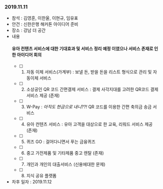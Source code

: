 ### 2019.11.11
- 참석 : 김영훈, 이한울, 이현규, 임유표
- 안건 : 신한은행 해커톤 아이디어 준비
- 장소 : 강남 더 공간
- 내용
    #### 유아 컨텐츠 서비스에 대한 기대효과 및 서비스 정리 예정 이였으나 서비스 존재로 인한 아이디어 회의
  - [ ] 1. 자동 이체 서비스(가계부) : 보낼 돈, 받을 돈을 리스트 형식으로 관리 및 자동이체 서비스
  - [ ] 2. 소상공인 QR 코드 간편결제 서비스 : 결제 사각지대를 고려한 QR코드 결제 서비스 제공 (존재)
  - [ ] 3. W-Pay : *아직도 현금으로 내니??!* QR 코드를 이용한 간편 축의금 송금 서비스 
  - [ ] 4. 유아 컨텐츠 서비스 : 유아 고객을 대상으로 한 교육, 리워드 서비스 제공 (존재)
  - [ ] 5. 퀴즈 GO : 걸어다니면서 푸는 금융퀴즈
  - [ ] 6. 중고 가전제품 및 기타제품 중고 렌탈 (존재)
  - [ ] 7. 개인과 개인의 대출서비스 (신용에대한 문제)
  - [ ] 8. 지식 공유 플랫폼
- 차후 일자 : 2019.11.12
